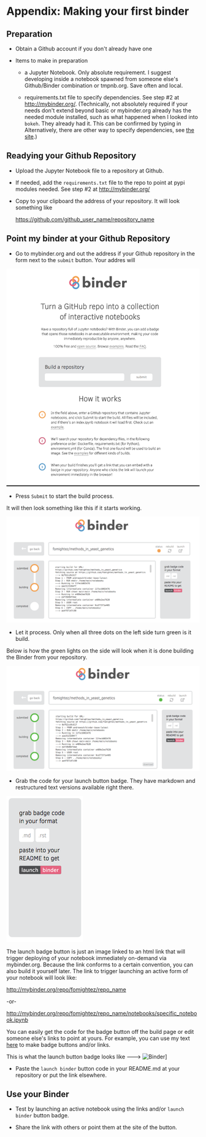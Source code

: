 
# Appendix: Making your first binder

## Preparation

- Obtain a Github account if you don't already have one

- Items to make in preparation

	- a Jupyter Notebook. Only absolute requirement. I suggest developing inside a notebook spawned from someone else's Github/Binder combination or tmpnb.org. Save often and local.

	- requirements.txt file to specify dependencies. See step #2 at http://mybinder.org/. (Technically, not absolutely required if your needs don't extend beyond basic or mybinder.org already has the needed module installed, such as what happened when I looked into `bokeh`. They already had it. This can be confirmed by typing in Alternatively, there are other way to specify dependencies, see [the site](http://mybinder.org/).)

## Readying your Github Repository

- Upload the Jupyter Notebook file to a repository at Github.

- If needed, add the `requirements.txt` file to the repo to point at pypi modules needed. See step #2 at http://mybinder.org/

- Copy to your clipboard the address of your repository. It will look something like

	https://github.com/github_user_name/repository_name



## Point my binder at your Github Repository

- Go to mybinder.org and out the address if your Github repository in the form next to the `submit` button. Your addres will

![where to submit](image/mybinder.org%20page%20for%20making%20image.png)

- Press `Submit` to start the build process.

It will then look something like this if it starts working.

![building](image/binder%20being%20built.png)

- Let it process. Only when all three dots on the left side turn green is it build.


Below is how the green lights on the side will look when it is done building the Binder from your repository.


![when done building](image/binder%20built.png)

- Grab the code for your launch button badge. They have markdown and restructured text versions available right there.

![badge code area](image/grab%20badge%20code%20area%20from%20mybinder.org%20build.png)

The launch badge button is just an image linked to an html link that will trigger deploying of your notebook immediately on-demand via mybinder.org. Because the link conforms to a certain convention, you can also build it yourself later. The link to trigger launching an active form of your notebook will look like:

http://mybinder.org/repo/fomightez/repo_name

-or-

http://mybinder.org/repo/fomightez/repo_name/notebooks/specific_notebook.ipynb

You can easily get the code for the badge button off the build page or edit someone else's links to point at yours. For example, you can use my text [here](https://github.com/fomightez/uscad16) to make badge buttons and/or links.

This is what the launch button badge looks like ---> ![Binder](http://mybinder.org/badge.svg)]

- Paste the `launch binder` button code in your README.md at your repository or put the link elsewhere.



## Use your Binder

- Test by launching an active notebook using the links and/or `launch binder` button badge.

- Share the link with others or point them at the site of the button.

